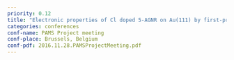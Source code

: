 ```yaml
---
priority: 0.12
title: "Electronic properties of Cl doped 5-AGNR on Au(111) by first-principles calculations"
categories: conferences
conf-name: PAMS Project meeting
conf-place: Brussels, Belgium
conf-pdf: 2016.11.28.PAMSProjectMeeting.pdf
---
```

